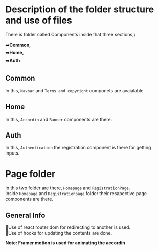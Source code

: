 # Description of the folder structure and use of files

There is folder called Components inside that three sections,\

➡️**Common,**\
➡️**Home,**\
➡️**Auth**

## Common

In this, `Navbar` and `Terms and copyright` componets are avaialable.

## Home

In this, `Accordin` and `Banner` components are there.

## Auth

In this, `Authentication` the registration component is there for getting inputs.

# Page folder

In this two folder are there, `Homepage` and `RegistrationPage`.\
Inside `Homepage` and `Registrationpage` folder their resapective page components are there.

## General Info

🔹Use of react router dom for redirecting to another is used.\
🔹Use of hooks for updating the contents are done.

**Note: Framer motion is used for animating the accordin**
